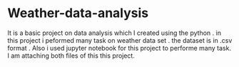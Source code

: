 # Weather-data-analysis

It is a basic project on data analysis which I created using the python .
in this project i peformed many task on weather data set .
the dataset is in .csv format .
Also i used jupyter notebook for this project to performe many task.
I am attaching both files of this this project.
